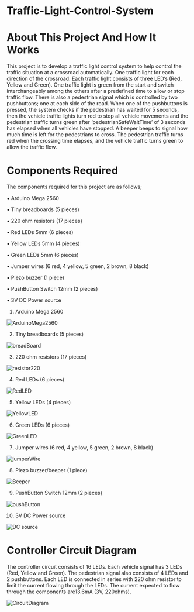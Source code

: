 # Traffic-Light-Control-System

# About This Project And How It Works
This project is to develop a traffic light control system to help control the traffic situation at a crossroad automatically. One traffic light for each direction of the crossroad. Each traffic light consists of three LED’s (Red, Yellow and Green). 
One traffic light is green from the start and switch interchangeably among the others after a predefined time to allow or stop traffic flow. There is also a pedestrian signal which is controlled by two pushbuttons; one at each side of the road. When one of the pushbuttons is pressed, the system checks if the pedestrian has waited for 5 seconds, then the vehicle traffic lights turn red to stop all vehicle movements and the pedestrian traffic turns green after ‘pedestrianSafeWaitTime’ of 3 seconds has elapsed when all vehicles have stopped. A beeper beeps to signal how much time is left for the pedestrians to cross. The pedestrian traffic turns red when the crossing time elapses, and the vehicle traffic turns green to allow the traffic flow.

# Components Required
The components required for this project are as follows;

•	Arduino Mega 2560

•	Tiny breadboards (5 pieces)

•	220 ohm resistors (17 pieces)

•	Red LEDs 5mm (6 pieces)

•	Yellow LEDs 5mm (4 pieces)

•	Green LEDs 5mm (6 pieces)

•	Jumper wires (6 red, 4 yellow, 5 green, 2 brown, 8 black)

•	Piezo buzzer (1 piece)

•	PushButton Switch 12mm (2 pieces)

•	3V DC Power source

1.	Arduino Mega 2560

 ![ArduinoMega2560](https://user-images.githubusercontent.com/84599965/119196093-f17f4a80-ba85-11eb-84f1-8b7fd20e03e7.png)


2.	Tiny breadboards (5 pieces)

 ![breadBoard](https://user-images.githubusercontent.com/84599965/119196185-0fe54600-ba86-11eb-82cb-a867923e5650.png)


3.	220 ohm resistors (17 pieces)

 ![resistor220](https://user-images.githubusercontent.com/84599965/119196215-1bd10800-ba86-11eb-880a-e007bb51c061.png)


4.	Red LEDs (6 pieces)

 ![RedLED](https://user-images.githubusercontent.com/84599965/119196252-29868d80-ba86-11eb-86ea-fc7b9b0e5dbd.png)


5.	Yellow LEDs (4 pieces)

 ![YellowLED](https://user-images.githubusercontent.com/84599965/119196279-2f7c6e80-ba86-11eb-8075-7a1e7317b30a.png)


6.	Green LEDs (6 pieces)

 ![GreenLED](https://user-images.githubusercontent.com/84599965/119196295-37d4a980-ba86-11eb-847a-478f388bb49c.png)
 


7.	Jumper wires (6 red, 4 yellow, 5 green, 2 brown, 8 black)

 ![jumperWire](https://user-images.githubusercontent.com/84599965/119196306-3c995d80-ba86-11eb-8be9-9907255dee50.png)
 


8.	Piezo buzzer/beeper (1 piece)

 ![Beeper](https://user-images.githubusercontent.com/84599965/119196326-44590200-ba86-11eb-8e4c-eed7d68a961a.png)
 


9.	PushButton Switch 12mm (2 pieces)

 ![pushButton](https://user-images.githubusercontent.com/84599965/119196347-4d49d380-ba86-11eb-827d-63ea2196317b.png)
 



10.	 3V DC Power source

 ![DC source](https://user-images.githubusercontent.com/84599965/119196361-53d84b00-ba86-11eb-9ef7-552667dbdcfb.png)



# Controller Circuit Diagram
The controller circuit consists of 16 LEDs. Each vehicle signal has 3 LEDs (Red, Yellow and Green). The pedestrian signal also consists of 4 LEDs and 2 pushbuttons. Each LED is connected in series with 220 ohm resistor to limit the current flowing through the LEDs. The current expected to flow through the components are13.6mA (3V, 220ohms).

 ![CircuitDiagram](https://user-images.githubusercontent.com/84599965/119196394-60f53a00-ba86-11eb-9b87-b3f52f1547d5.png)

